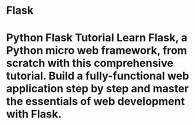 # Flask
# Python Flask Tutorial  Learn Flask, a Python micro web framework, from scratch with this comprehensive tutorial. Build a fully-functional web application step by step and master the essentials of web development with Flask.
